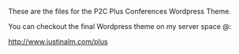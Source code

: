 These are the files for the P2C Plus Conferences Wordpress Theme.

You can checkout the final Wordpress theme on my server space @:

http://www.justinalm.com/plus